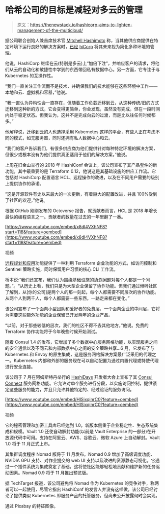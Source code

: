 # 哈希公司的目标是减轻对多云的管理

> 原文：<https://thenewstack.io/hashicorp-aims-to-lighten-management-of-the-multicloud/>

据公司联合创始人兼首席技术官 [Mitchell Hashimoto](https://github.com/mitchellh) 称，当其他供应商提供在特定环境下运行良好的解决方案时，[已经](https://www.hashicorp.com/) [hiCorp](https://www.hashicorp.com/) 将其未来视为简化多种环境的管理。

他说，HashiCorp 继续在云(特别是多云)上“加倍下注”，并响应客户的请求，将他们从云的自动化和敏捷性中学到的东西带回私有数据中心。另一方面，它专注于与 Kubernetes 的互操作性。

“我们一直关注工作流而不是技术，并确保我们的技术能够在这些环境中工作——本地和云、虚拟机和容器，”他说。

“我一直认为异构性会一直存在，但随着工作负载迁移到云，从这种传统/旧的方式迁移到这种新的方式，它会变得更简单，你会发现，虽然没有完成，但在一段时间内处于稳定状态。但我认为，这并不是完成向云的过渡，而是比以往任何时候都多。”

他解释说，迁移到云的人也选择采用 Kubernetes 这样的平台，有些人正在考虑不同的模式，如无服务器，同时还拥有私人数据中心和云。

“我们的客户告诉我们，有很多供应商为他们提供针对每种特定环境的解决方案，但很少或根本没有为他们提供真正适用于他们的解决方案，”他说。

上周在旧金山举行的 2018 年 HashiConf 会议上，该公司宣布了其产品套件的新功能，其中最重要的是 Terraform 0.12，他说这是其基础设施的供应工作流。它包括对 HashiCorp 配置语言 HCL、远程操作的改进，以及在不同用户需要的级别上提供协作的承诺。

“这是开源软件有史以来最大的一次更新，有着巨大的配置改进，并且 100%受到了社区的欢迎，”他说。

根据 GitHub 刚刚发布的 Octoverse 报告，就贡献者而言，HCL 是 2018 年增长最快的编程语言之一。贡献者的数量在过去的一年里翻了一番。

[https://www.youtube.com/embed/x8dI4VXhNF8?start=118&feature=oembed](https://www.youtube.com/embed/x8dI4VXhNF8?start=118&feature=oembed)

视频

[远程规划和应用](https://www.hashicorp.com/blog/terraform-remote-operations)功能提供了一种利用 Terraform 企业功能的方式，如访问控制和 Sentinel 策略实施，同时保留用户习惯的核心 CLI 工作流。

桥本说:“我们还宣布，我们认为围绕基础设施的[协作问题](https://www.hashicorp.com/blog/terraform-collaboration-for-everyone)对每个人都是一个问题。”。“从历史上看，我们只是为大型企业保留了协作功能。但我们通过倾听社区了解到，从[你的公司]是两个人的那一刻起，每个人都需要不同层次的协作功能。从两个人到两千人，每个人都需要一些东西，一路走来都在变化。”

该公司宣布了一个面向小型团队和爱好者的免费层，一个面向企业的中间层，它将为需要这些额外功能的企业保留已开发两年的企业产品。

“以前，对于那些较低的层次，我们的社区不得不去其他地方，”他说。免费的 Terraform 协作功能将于今年晚些时候开始测试。

随着 Consul 1.4 的发布，它增加了多个数据中心服务网格功能，以实现服务之间的安全通信以及不同云和内部数据中心之间的安全策略共享…6 月，它发布了与 Kubernetes 和 Envoy 的原生集成，这是服务网格解决方案最广泛采用的代理之一。Kubernetes 内部和外部的服务现在可以自动配置为通过内置代理或特使代理进行安全连接。

该公司于 7 月在阿姆斯特丹举行的 [HashiDays](https://www.hashidays.com/) 开发者大会上宣布了其 [Consul Connect](https://thenewstack.io/hashicorp-extends-consul-to-support-other-service-meshes/) 服务网格功能。它允许对单个服务进行分段，以实施访问控制，提供锁定这些服务的能力，并且只允许其他特定的、经过验证的服务访问。

[https://www.youtube.com/embed/HISixqinrC0?feature=oembed](https://www.youtube.com/embed/HISixqinrC0?feature=oembed)

视频

它的秘密管理和加密工具库已经达到 1.0。新版本侧重于企业稳定性、生态系统集成和规模。Vault 1.0 还使自动解封功能(以前是 Vault Enterprise 的一部分)在开放源代码中可用。支持在阿里云、AWS、谷歌云、微软 Azure 上自动解封。Vault 1.0 将于 11 月正式上市。

其集群调度程序 Nomad 版将于 11 月发布。Nomad 0.9 增加了高级调度功能、NVIDIA GPU 支持、对作业提交的 web UI 支持以及改进的资源静态可视化。它通过一个插件系统为集成奠定了基础，这将使社区能够轻松地贡献和维护新的任务驱动因素。Nomad 0.9 将于 11 月推出预览版。

据 TechTarget 报道，该公司避免将 Nomad 作为 Kubernetes 的竞争对手，称两者可以一起使用，尽管它指出 HashiConf 的发言人并没有这样做。该公司已经讨论了提供类似 Kubernetes 即服务产品的托管服务，但尚未公开披露何时会实现。

通过 Pixabay 的特征图像。

<svg xmlns:xlink="http://www.w3.org/1999/xlink" viewBox="0 0 68 31" version="1.1"><title>Group</title> <desc>Created with Sketch.</desc></svg>